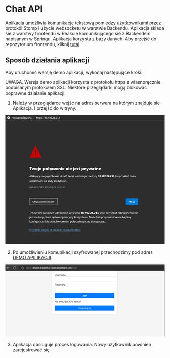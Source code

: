 # Chat API
Aplikacja umożliwia komunikacje tekstową pomiedzy użytkownikami przez protokół Stomp i użycie websocketu w warstwie Backendu.
Aplikacja składa sie z warstwy frontendu w Reakcie komunikującego sie z Backendem napisanym w Springu. 
Aplikacja korzysta z bazy danych.
Aby przejść do repozytorium frontendu, kliknij [tutaj](https://github.com/GitHubCezary/chat-api-frontend).


## Sposób działania aplikacji

Aby uruchomić wersję demo aplikacji, wykonaj następujące kroki:

UWAGA. Wersja demo aplikacji korzysta z protokołu https z własnoręcznie podpisanym protokołem SSL. 
Niektóre przeglądarki mogą blokować poprawne działanie aplikacji.

1. Należy w przeglądarce wejść na adres serwera na którym znajduje sie Aplikacja. I przejść do witryny.

 ![Zrzut ekranu](https://github.com/GitHubCezary/chatApi/blob/master/Zrzut%20ekranu%202024-02-06%20143200.png)

2. Po umożliwieniu komunikacji szyfrowanej przechodzimy pod adres [DEMO APILIKACJI](https://devtest.d2pg9mujz7kbmy.amplifyapp.com/).
   
 ![Zrzut ekranu](https://github.com/GitHubCezary/chatApi/blob/master/Zrzut%20ekranu%202024-02-06%20143230.png)
 
3. Aplikacja obsługuje proces logowania. Nowy użytkownik powinien zarejestrować się 
